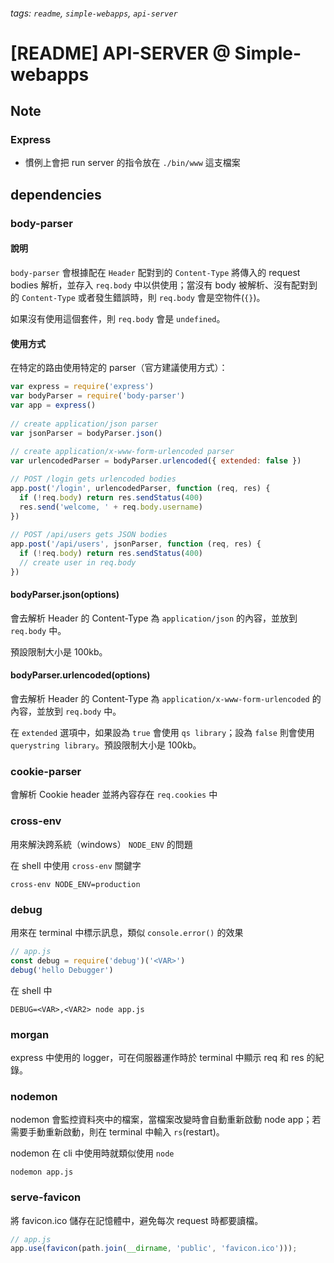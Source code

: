 ###### tags: `readme`, `simple-webapps`, `api-server`

# [README] API-SERVER @ Simple-webapps

## Note

### Express
- 慣例上會把 run server 的指令放在 `./bin/www` 這支檔案


## dependencies

### body-parser

#### 說明

`body-parser` 會根據配在 `Header` 配對到的 `Content-Type` 將傳入的 request bodies 解析，並存入 `req.body` 中以供使用；當沒有 body 被解析、沒有配對到的 `Content-Type` 或者發生錯誤時，則 `req.body` 會是空物件(`{}`)。

如果沒有使用這個套件，則 `req.body` 會是 `undefined`。

#### 使用方式

在特定的路由使用特定的 parser（官方建議使用方式）：

```jsx
var express = require('express')
var bodyParser = require('body-parser')
var app = express()
 
// create application/json parser 
var jsonParser = bodyParser.json()
 
// create application/x-www-form-urlencoded parser 
var urlencodedParser = bodyParser.urlencoded({ extended: false })

// POST /login gets urlencoded bodies 
app.post('/login', urlencodedParser, function (req, res) {
  if (!req.body) return res.sendStatus(400)
  res.send('welcome, ' + req.body.username)
})
 
// POST /api/users gets JSON bodies 
app.post('/api/users', jsonParser, function (req, res) {
  if (!req.body) return res.sendStatus(400)
  // create user in req.body 
})
```

#### bodyParser.json(options)

會去解析 Header 的 Content-Type 為 `application/json` 的內容，並放到 `req.body` 中。

預設限制大小是 100kb。

#### bodyParser.urlencoded(options)

會去解析 Header 的 Content-Type 為 `application/x-www-form-urlencoded` 的內容，並放到 `req.body` 中。

在 `extended` 選項中，如果設為 `true` 會使用 `qs library`；設為 `false` 則會使用 `querystring library`。預設限制大小是 100kb。

### cookie-parser

會解析 Cookie header 並將內容存在 `req.cookies` 中


### cross-env
用來解決跨系統（windows） `NODE_ENV` 的問題

在 shell 中使用 `cross-env` 關鍵字

```shell
cross-env NODE_ENV=production
```

### debug

用來在 terminal 中標示訊息，類似 `console.error()` 的效果

```jsx
// app.js
const debug = require('debug')('<VAR>')
debug('hello Debugger')
```

在 shell 中

```shell
DEBUG=<VAR>,<VAR2> node app.js
```

### morgan

express 中使用的 logger，可在伺服器運作時於 terminal 中顯示 req 和 res 的紀錄。

### nodemon

nodemon 會監控資料夾中的檔案，當檔案改變時會自動重新啟動 node app；若需要手動重新啟動，則在 terminal 中輸入 `rs`(restart)。

nodemon 在 cli 中使用時就類似使用 `node`

```shell
nodemon app.js
```

### serve-favicon

將 favicon.ico 儲存在記憶體中，避免每次 request 時都要讀檔。

```jsx
// app.js
app.use(favicon(path.join(__dirname, 'public', 'favicon.ico')));
```
